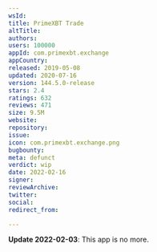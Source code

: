 ```yaml
---
wsId: 
title: PrimeXBT Trade
altTitle: 
authors: 
users: 100000
appId: com.primexbt.exchange
appCountry: 
released: 2019-05-08
updated: 2020-07-16
version: 144.5.0-release
stars: 2.4
ratings: 632
reviews: 471
size: 9.5M
website: 
repository: 
issue: 
icon: com.primexbt.exchange.png
bugbounty: 
meta: defunct
verdict: wip
date: 2022-02-16
signer: 
reviewArchive: 
twitter: 
social: 
redirect_from: 

---
```


**Update 2022-02-03**: This app is no more.
